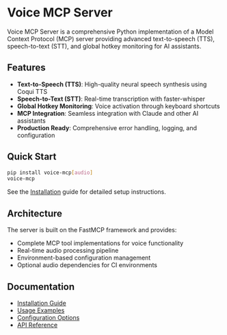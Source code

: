 # Voice MCP Server

Voice MCP Server is a comprehensive Python implementation of a Model Context Protocol (MCP) server providing advanced text-to-speech (TTS), speech-to-text (STT), and global hotkey monitoring for AI assistants.

## Features

- **Text-to-Speech (TTS)**: High-quality neural speech synthesis using Coqui TTS
- **Speech-to-Text (STT)**: Real-time transcription with faster-whisper
- **Global Hotkey Monitoring**: Voice activation through keyboard shortcuts
- **MCP Integration**: Seamless integration with Claude and other AI assistants
- **Production Ready**: Comprehensive error handling, logging, and configuration

## Quick Start

```bash
pip install voice-mcp[audio]
voice-mcp
```

See the [Installation](installation.md) guide for detailed setup instructions.

## Architecture

The server is built on the FastMCP framework and provides:

- Complete MCP tool implementations for voice functionality
- Real-time audio processing pipeline
- Environment-based configuration management
- Optional audio dependencies for CI environments

## Documentation

- [Installation Guide](installation.md)
- [Usage Examples](usage.md)
- [Configuration Options](configuration.md)
- [API Reference](api.md)
